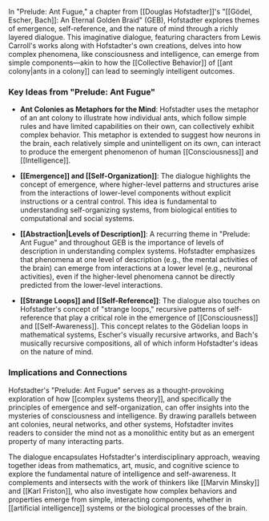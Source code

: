 In "Prelude: Ant Fugue," a chapter from [[Douglas Hofstadter]]'s "[[Gödel, Escher, Bach]]: An Eternal Golden Braid" (GEB), Hofstadter explores themes of emergence, self-reference, and the nature of mind through a richly layered dialogue. This imaginative dialogue, featuring characters from Lewis Carroll's works along with Hofstadter's own creations, delves into how complex phenomena, like consciousness and intelligence, can emerge from simple components—akin to how the [[Collective Behavior]] of [[ant colony|ants in a colony]] can lead to seemingly intelligent outcomes.

### Key Ideas from "Prelude: Ant Fugue"

- **Ant Colonies as Metaphors for the Mind**: Hofstadter uses the metaphor of an ant colony to illustrate how individual ants, which follow simple rules and have limited capabilities on their own, can collectively exhibit complex behavior. This metaphor is extended to suggest how neurons in the brain, each relatively simple and unintelligent on its own, can interact to produce the emergent phenomenon of human [[Consciousness]] and [[Intelligence]].

- **[[Emergence]] and [[Self-Organization]]**: The dialogue highlights the concept of emergence, where higher-level patterns and structures arise from the interactions of lower-level components without explicit instructions or a central control. This idea is fundamental to understanding self-organizing systems, from biological entities to computational and social systems.

- **[[Abstraction|Levels of Description]]**: A recurring theme in "Prelude: Ant Fugue" and throughout GEB is the importance of levels of description in understanding complex systems. Hofstadter emphasizes that phenomena at one level of description (e.g., the mental activities of the brain) can emerge from interactions at a lower level (e.g., neuronal activities), even if the higher-level phenomena cannot be directly predicted from the lower-level interactions.

- **[[Strange Loops]] and [[Self-Reference]]**: The dialogue also touches on Hofstadter's concept of "strange loops," recursive patterns of self-reference that play a critical role in the emergence of [[Consciousness]] and [[Self-Awareness]]. This concept relates to the Gödelian loops in mathematical systems, Escher's visually recursive artworks, and Bach's musically recursive compositions, all of which inform Hofstadter's ideas on the nature of mind.

### Implications and Connections

Hofstadter's "Prelude: Ant Fugue" serves as a thought-provoking exploration of how [[complex systems theory]], and specifically the principles of emergence and self-organization, can offer insights into the mysteries of consciousness and intelligence. By drawing parallels between ant colonies, neural networks, and other systems, Hofstadter invites readers to consider the mind not as a monolithic entity but as an emergent property of many interacting parts.

The dialogue encapsulates Hofstadter's interdisciplinary approach, weaving together ideas from mathematics, art, music, and cognitive science to explore the fundamental nature of intelligence and self-awareness. It complements and intersects with the work of thinkers like [[Marvin Minsky]] and [[Karl Friston]], who also investigate how complex behaviors and properties emerge from simple, interacting components, whether in [[artificial intelligence]] systems or the biological processes of the brain.